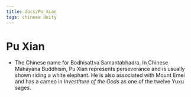 ```yaml
---
title: docs/Pu Xian
tags: chinese deity
---
```


# Pu Xian 
- The Chinese name for Bodhisattva Samantabhadra. In Chinese Mahayana Buddhism, Pu Xian represents perseverance and is usually shown riding a white elephant. He is also associated with Mount Emei and has a cameo in _Investiture of the Gods_ as one of the twelve Yuxu sages.